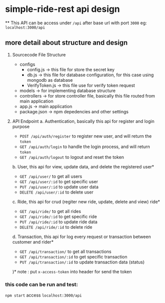 # simple-ride-rest api design
** This API can be access under `/api` after base url with port `3000` eg: `localhost:3000/api`

## more detail about structure and design
1. Sourcecode File Structure
   - configs
     - config.js -> this file for store the secret key
     - db.js -> this file for database configuration, for this case using mongodb as database
     - VerifyToken.js -> this file use for verify token request
   - models -> for implementing database structure
   - controllers -> for store controller file, basically this file routed from main application
   - app.js -> main application
   - package.json -> npm depedencies and other settings

2. API Endpoint
   a. Authentication, basically this api for register and login purpose
      - `POST /api/auth/register` to register new user, and will return the `token`
      - `GET /api/auth/login` to handle the login process, and will return `token`
      - `GET /api/auth/logout` to logout and reset the token
      
   b. User, this api for view, update data, and delete the registered user*
      - `GET /api/user/` to get all users
      - `GET /api/user/:id` to get specific user
      - `PUT /api/user/:id` to update user data
      - `DELETE /api/user/:id` to delete user
      
   c. Ride, this api for crud (regiter new ride, update, delete and view) ride*
      - `GET /api/ride/` to get all rides
      - `GET /api/ride/:id` to get specific ride
      - `PUT /api/ride/:id` to update ride data
      - `DELETE /api/ride/:id` to delete ride
      
   d. Transaction, this api for log every request or transaction between customer and rider*
      - `GET /api/transaction/` to get all transactions
      - `GET /api/transaction/:id` to get specific transaction
      - `PUT /api/transaction/:id` to update transaction data (status)

   )* note : put `x-access-token` into header for send the token

### this code can be run and test:

`npm start`
access `localhost:3000/api`

